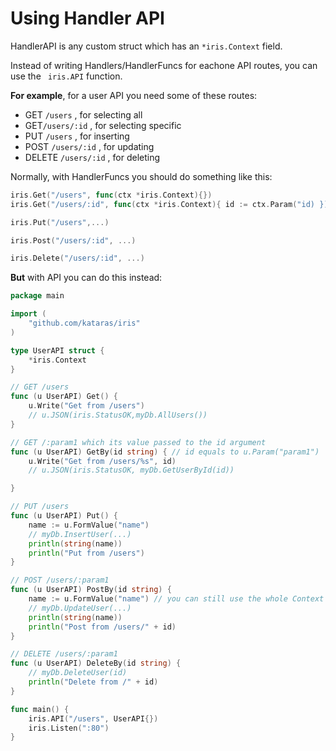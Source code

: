 # Using Handler API
HandlerAPI is any custom struct which has an `*iris.Context` field.

Instead of writing Handlers/HandlerFuncs for eachone API routes, you can use the ` iris.API` function.

**For example**, for a user API you need some of these routes:

- GET `/users` , for selecting all
- GET`/users/:id` , for selecting specific
- PUT `/users` , for inserting
- POST `/users/:id` , for updating
- DELETE `/users/:id` , for deleting

Normally, with HandlerFuncs you should do something like this:

```go
iris.Get("/users", func(ctx *iris.Context){})
iris.Get("/users/:id", func(ctx *iris.Context){ id := ctx.Param("id) })

iris.Put("/users",...)

iris.Post("/users/:id", ...)

iris.Delete("/users/:id", ...)
```

**But** with API you can do this instead: 

```go
package main

import (
	"github.com/kataras/iris"
)

type UserAPI struct {
	*iris.Context
}

// GET /users
func (u UserAPI) Get() {
	u.Write("Get from /users")
	// u.JSON(iris.StatusOK,myDb.AllUsers())
}

// GET /:param1 which its value passed to the id argument
func (u UserAPI) GetBy(id string) { // id equals to u.Param("param1")
	u.Write("Get from /users/%s", id)
	// u.JSON(iris.StatusOK, myDb.GetUserById(id))

}

// PUT /users
func (u UserAPI) Put() {
	name := u.FormValue("name")
	// myDb.InsertUser(...)
	println(string(name))
	println("Put from /users")
}

// POST /users/:param1
func (u UserAPI) PostBy(id string) {
	name := u.FormValue("name") // you can still use the whole Context's features!
	// myDb.UpdateUser(...)
	println(string(name))
	println("Post from /users/" + id)
}

// DELETE /users/:param1
func (u UserAPI) DeleteBy(id string) {
	// myDb.DeleteUser(id)
	println("Delete from /" + id)
}

func main() {
	iris.API("/users", UserAPI{})
	iris.Listen(":80")
}

```

> 



